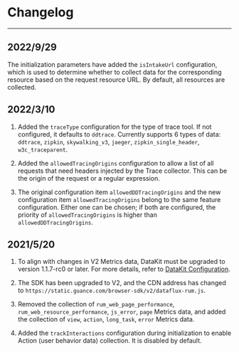 # Changelog
---

## 2022/9/29

The initialization parameters have added the `isIntakeUrl` configuration, which is used to determine whether to collect data for the corresponding resource based on the request resource URL. By default, all resources are collected.

## 2022/3/10

1. Added the `traceType` configuration for the type of trace tool. If not configured, it defaults to `ddtrace`. Currently supports 6 types of data: `ddtrace`, `zipkin`, `skywalking_v3`, `jaeger`, `zipkin_single_header`, `w3c_traceparent`.

2. Added the `allowedTracingOrigins` configuration to allow a list of all requests that need headers injected by the Trace collector. This can be the origin of the request or a regular expression.

3. The original configuration item `allowedDDTracingOrigins` and the new configuration item `allowedTracingOrigins` belong to the same feature configuration. Either one can be chosen; if both are configured, the priority of `allowedTracingOrigins` is higher than `allowedDDTracingOrigins`.

## 2021/5/20

1. To align with changes in V2 Metrics data, DataKit must be upgraded to version 1.1.7-rc0 or later. For more details, refer to [DataKit Configuration](../../integrations/rum.md).

2. The SDK has been upgraded to V2, and the CDN address has changed to `https://static.guance.com/browser-sdk/v2/dataflux-rum.js`.

3. Removed the collection of `rum_web_page_performance`, `rum_web_resource_performance`, `js_error`, `page` Metrics data, and added the collection of `view`, `action`, `long_task`, `error` Metrics data.

4. Added the `trackInteractions` configuration during initialization to enable Action (user behavior data) collection. It is disabled by default.
